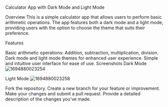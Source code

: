 Calculator App with Dark Mode and Light Mode

Overview
This is a simple calculator app that allows users to perform basic arithmetic operations. The app features both a dark mode and a light mode, providing users with the option to choose the theme that suits their preference.

Features

Basic arithmetic operations: Addition, subtraction, multiplication, division.
Dark mode and light mode themes for enhanced user experience.
Simple and intuitive user interface for ease of use.
Screenshots
Dark Mode
![1694880023254](https://github.com/thisishisham1/Calculator-App/assets/90061011/80d95035-1d53-4838-9c20-fe8f5a6e997c)

Light Mode
![1694880023258](https://github.com/thisishisham1/Calculator-App/assets/90061011/387d2fe3-fb7c-4ca3-aea0-6ce0c762eedf)


Fork the repository.
Create a new branch for your feature or improvement.
Make your changes and submit a pull request.
Provide a detailed description of the changes you've made.

